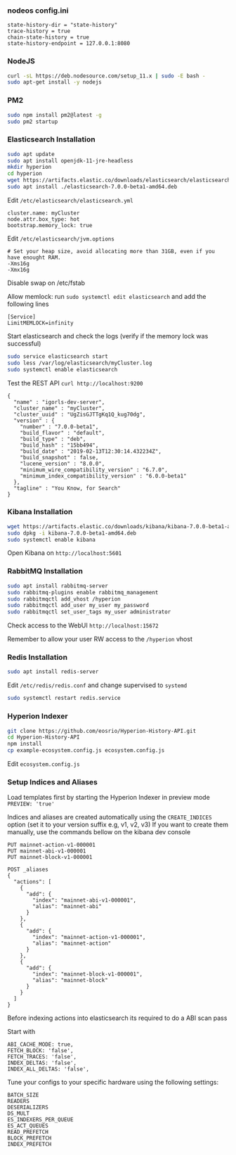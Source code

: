 ### nodeos config.ini
```
state-history-dir = "state-history"
trace-history = true
chain-state-history = true
state-history-endpoint = 127.0.0.1:8080
```

### NodeJS

```bash
curl -sL https://deb.nodesource.com/setup_11.x | sudo -E bash -
sudo apt-get install -y nodejs
```

### PM2

```bash
sudo npm install pm2@latest -g
sudo pm2 startup
```

### Elasticsearch Installation

```bash
sudo apt update
sudo apt install openjdk-11-jre-headless
mkdir hyperion
cd hyperion
wget https://artifacts.elastic.co/downloads/elasticsearch/elasticsearch-7.0.0-beta1-amd64.deb
sudo apt install ./elasticsearch-7.0.0-beta1-amd64.deb
```

Edit `/etc/elasticsearch/elasticsearch.yml`

```
cluster.name: myCluster
node.attr.box_type: hot
bootstrap.memory_lock: true
```

Edit `/etc/elasticsearch/jvm.options`
```
# Set your heap size, avoid allocating more than 31GB, even if you have enought RAM.
-Xms16g
-Xmx16g
```

Disable swap on /etc/fstab

Allow memlock:
run `sudo systemctl edit elasticsearch` and add the following lines


```
[Service]
LimitMEMLOCK=infinity
```

Start elasticsearch and check the logs (verify if the memory lock was successful)

```bash
sudo service elasticsearch start
sudo less /var/log/elasticsearch/myCluster.log
sudo systemctl enable elasticsearch
```

Test the REST API `curl http://localhost:9200`

```
{
  "name" : "igorls-dev-server",
  "cluster_name" : "myCluster",
  "cluster_uuid" : "UgZisGJTTgKq1Q_kug70dg",
  "version" : {
    "number" : "7.0.0-beta1",
    "build_flavor" : "default",
    "build_type" : "deb",
    "build_hash" : "15bb494",
    "build_date" : "2019-02-13T12:30:14.432234Z",
    "build_snapshot" : false,
    "lucene_version" : "8.0.0",
    "minimum_wire_compatibility_version" : "6.7.0",
    "minimum_index_compatibility_version" : "6.0.0-beta1"
  },
  "tagline" : "You Know, for Search"
}
```

### Kibana Installation

```bash
wget https://artifacts.elastic.co/downloads/kibana/kibana-7.0.0-beta1-amd64.deb
sudo dpkg -i kibana-7.0.0-beta1-amd64.deb
sudo systemctl enable kibana
```

Open Kibana on `http://localhost:5601`

### RabbitMQ Installation

```bash
sudo apt install rabbitmq-server
sudo rabbitmq-plugins enable rabbitmq_management
sudo rabbitmqctl add_vhost /hyperion
sudo rabbitmqctl add_user my_user my_password
sudo rabbitmqctl set_user_tags my_user administrator
```

Check access to the WebUI `http://localhost:15672`

Remember to allow your user RW access to the `/hyperion` vhost

### Redis Installation

```bash
sudo apt install redis-server
```

Edit `/etc/redis/redis.conf` and change supervised to `systemd`

```bash
sudo systemctl restart redis.service
```

### Hyperion Indexer

```bash
git clone https://github.com/eosrio/Hyperion-History-API.git
cd Hyperion-History-API
npm install
cp example-ecosystem.config.js ecosystem.config.js
```

Edit `ecosystem.config.js`


### Setup Indices and Aliases

Load templates first by starting the Hyperion Indexer in preview mode `PREVIEW: 'true'`

Indices and aliases are created automatically using the `CREATE_INDICES` option (set it to your version suffix e.g, v1, v2, v3)
If you want to create them manually, use the commands bellow on the kibana dev console
```
PUT mainnet-action-v1-000001
PUT mainnet-abi-v1-000001
PUT mainnet-block-v1-000001

POST _aliases
{
  "actions": [
    {
      "add": {
        "index": "mainnet-abi-v1-000001",
        "alias": "mainnet-abi"
      }
    },
    {
      "add": {
        "index": "mainnet-action-v1-000001",
        "alias": "mainnet-action"
      }
    },
    {
      "add": {
        "index": "mainnet-block-v1-000001",
        "alias": "mainnet-block"
      }
    }
  ]
}
```

Before indexing actions into elasticsearch its required to do a ABI scan pass

Start with
```
ABI_CACHE_MODE: true,
FETCH_BLOCK: 'false',
FETCH_TRACES: 'false',
INDEX_DELTAS: 'false',
INDEX_ALL_DELTAS: 'false',
```

Tune your configs to your specific hardware using the following settings:
```
BATCH_SIZE
READERS
DESERIALIZERS
DS_MULT
ES_INDEXERS_PER_QUEUE
ES_ACT_QUEUES
READ_PREFETCH
BLOCK_PREFETCH
INDEX_PREFETCH
```

